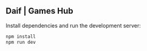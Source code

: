 ## Daif | Games Hub

Install dependencies and run the development server:
```bash
npm install
npm run dev
```
